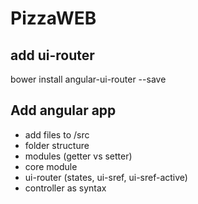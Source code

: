 # PizzaWEB

## add ui-router

bower install angular-ui-router --save

## Add angular app

- add files to /src
- folder structure
- modules (getter vs setter)
- core module
- ui-router (states, ui-sref, ui-sref-active)
- controller as syntax

